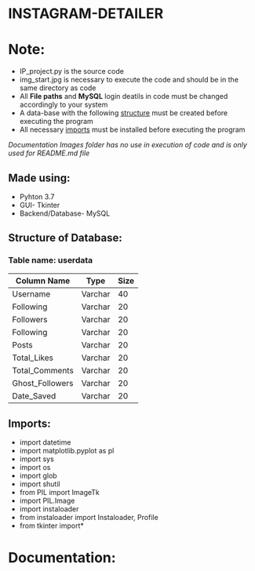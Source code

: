 # INSTAGRAM-DETAILER

# Note:
* IP_project.py is the source code 
* img_start.jpg is necessary to execute the code and should be in the same directory as code
* All **File paths** and **MySQL** login deatils in code must be changed accordingly to your system
* A data-base with the following [structure](#structure-of-database) must be created before executing the program
* All necessary [imports](#imports) must be installed before executing the program

*Documentation Images folder has no use in execution of code and is only used for README.md file*

## Made using:
* Pyhton 3.7
* GUI- Tkinter
* Backend/Database- MySQL


## Structure of Database:

### Table name: userdata

Column Name | Type | Size
------------|------|--------
Username | Varchar | 40
Following	|Varchar | 20
Followers	| Varchar	| 20
Following	| Varchar	| 20
Posts	| Varchar	| 20
Total_Likes	| Varchar	| 20
Total_Comments | Varchar | 20
Ghost_Followers	| Varchar | 20
Date_Saved | Varchar | 20

## Imports:
* import datetime
* import matplotlib.pyplot as pl
* import sys
* import os
* import glob
* import shutil
* from PIL import ImageTk
* import PIL.Image
* import instaloader
* from instaloader import Instaloader, Profile
* from tkinter import*

# Documentation:
